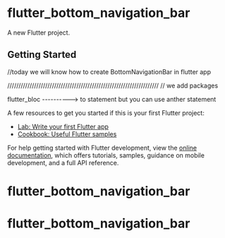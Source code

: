 # flutter_bottom_navigation_bar

A new Flutter project.

## Getting Started


//today we will know how to create BottomNavigationBar in flutter app


////////////////////////////////////////////////////////////////////
// we add packages

flutter_bloc ----------> to statement but you can use anther statement







A few resources to get you started if this is your first Flutter project:

- [Lab: Write your first Flutter app](https://docs.flutter.dev/get-started/codelab)
- [Cookbook: Useful Flutter samples](https://docs.flutter.dev/cookbook)

For help getting started with Flutter development, view the
[online documentation](https://docs.flutter.dev/), which offers tutorials,
samples, guidance on mobile development, and a full API reference.
# flutter_bottom_navigation_bar
# flutter_bottom_navigation_bar
